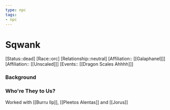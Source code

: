 ```yaml
---
type: npc
tags: 
- npc
---
```


# Sqwank
[Status::dead]
[Race::orc]
[Relationship::neutral]
[Affiliation:: [[Galaphanel]]]
[Affiliation:: [[Unscaled]]]
[Events:: [[Dragon Scales Ahhhh]]]

### Background


### Who're They to Us?
Worked with [[Burru Ilp]], [[Pleetos Alentas]] and [[Jorus]]

